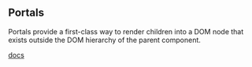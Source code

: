 ## Portals
Portals provide a first-class way to render children into a DOM node that exists outside the DOM hierarchy of the parent component.

[docs](https://react.dev/reference/react-dom/createPortal)